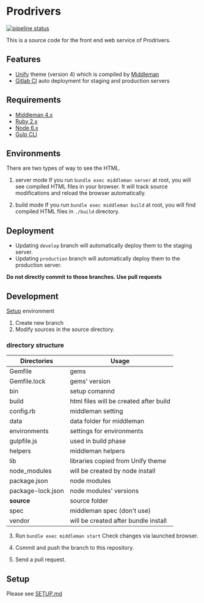 Prodrivers
==========

[![pipeline status](https://hub.georepublic.net/vision-net/website/badges/develop/pipeline.svg)](https://hub.georepublic.net/vision-net/website/commits/develop)

This is a source code for the front end web service of Prodrivers.

Features
--------
- [Unify][unify] theme (version 4) which is compiled by [Middleman][middleman]
- [Gitlab CI][gitlabci] auto deployment for staging and production servers

Requirements
------------

* [Middleman 4.x][middleman-docs]
* [Ruby 2.x][rbenv]
* [Node 6.x][nvm]
* [Gulp CLI][gulp-cli]

Environments
------------

There are two types of way to see the HTML.
1. server mode
  If you run `bundle exec middleman server` at root, you will see compiled HTML files in your browser. It will track source modifications and reload the browser automatically.

2. build mode
  If you run `bundle exec middleman build` at root, you will find compiled HTML files in `./build` directory.

Deployment
----------

- Updating `develop` branch will automatically deploy them to the staging server.
- Updating `production` branch will automatically deploy them to the production server.

**Do not directly commit to those branches. Use pull requests**

Development
-----------
[Setup](Setup.md) environment

1. Create new branch
2. Modify sources in the source directory.
### directory structure
| Directories  | Usage  |
|-----|-----|
| Gemfile | gems |
| Gemfile.lock | gems' version |
| bin | setup comannd |
| build | html files will be created after build |
| config.rb | middleman setting |
| data | data folder for middleman |
| environments | settings for environments |
| gulpfile.js | used in build phase |
| helpers | middleman helpers |
| lib | libraries copied from Unify theme |
| node_modules | will be created by node install |
| package.json | node modules |
| package-lock.json | node modules' versions |
| **source** | source folder |
| spec | middleman spec (don't use) |
| vendor | will be created after bundle install |
3. Run `bundle exec middleman start`
Check changes via launched browser.

4. Commit and push the branch to this repository.

5. Send a pull request.

Setup
-----
Please see [SETUP.md](SETUP.md)

[middleman]: https://middlemanapp.com/
[unify]: https://htmlstream.com/preview/unify-v2.5.1/all-demos.html#cbpf=.unify-main
[gitlabci]: https://about.gitlab.com/features/gitlab-ci-cd/
[middleman-docs]: https://middlemanapp.com/basics/install/
[rbenv]: https://github.com/rbenv/rbenv#readme
[nvm]: https://github.com/creationix/nvm#readme
[gulp-cli]: https://github.com/gulpjs/gulp/blob/master/docs/getting-started.md#getting-started

